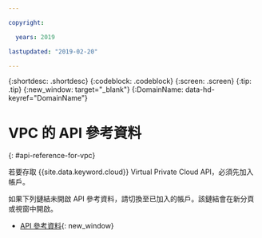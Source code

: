 ```yaml
---

copyright:

  years: 2019

lastupdated: "2019-02-20"

---
```


{:shortdesc: .shortdesc}
{:codeblock: .codeblock}
{:screen: .screen}
{:tip: .tip}
{:new_window: target="_blank"}
{:DomainName: data-hd-keyref="DomainName"}

# VPC 的 API 參考資料
{: #api-reference-for-vpc}

若要存取 {{site.data.keyword.cloud}} Virtual Private Cloud API，必須先加入帳戶。 

如果下列鏈結未開啟 API 參考資料，請切換至已加入的帳戶。該鏈結會在新分頁或視窗中開啟。

* [API 參考資料](https://{DomainName}/apidocs/rias){: new_window}

